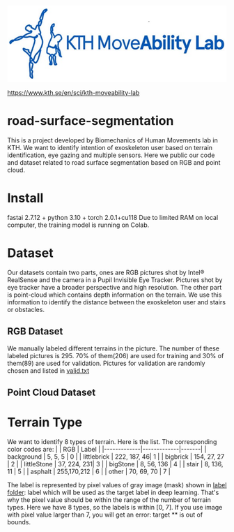 ![image](https://github.com/April-den/road-surface-segmentation/blob/main/logo.png)

https://www.kth.se/en/sci/kth-moveability-lab
# road-surface-segmentation
This is a project developed by Biomechanics of Human Movements lab in KTH. We want to identify intention of exoskeleton user based on terrain identification, eye gazing and multiple sensors. Here we public our code and dataset related to road surface segmentation based on RGB and point cloud.
# Install
fastai 2.7.12 + python 3.10 + torch 2.0.1+cu118
Due to limited RAM on local computer, the training model is running on Colab.
# Dataset
Our datasets contain two parts, ones are RGB pictures shot by Intel® RealSense and the camera in a Pupil Invisible Eye Tracker. Pictures shot by eye tracker have a broader perspective and high resolution. The other part is point-cloud which contains depth information on the terrain. We use this information to identify the distance between the exoskeleton user and stairs or obstacles.
## RGB Dataset
We manually labeled different terrains in the picture. The number of these labeled pictures is 295. 70% of them(206) are used for training and 30% of them(89) are used for validation. Pictures for validation are randomly chosen and listed in [valid.txt]([https://github.com/April-den/road-surface-segmentation/tree/main/label](https://github.com/April-den/road-surface-segmentation/blob/main/valid.txt))
## Point Cloud Dataset
# Terrain Type
We want to identify 8 types of terrain. Here is the list. The corresponding color codes are:
|             | RGB         | Label |
|-------------|-------------|-------|
| background  | 5, 5, 5     |   0   |
| littlebrick | 222, 187, 46|   1   |
| bigbrick    | 154, 27, 27 |   2   |
| littleStone | 37, 224, 231|   3   |
| bigStone    | 8, 56, 136  |   4   |
| stair       | 8, 136, 11  |   5   |
| asphalt     | 255,170,212 |   6   |
| other       | 70, 69, 70  |   7   |


The label is represented by pixel values of gray image (mask) shown in [label folder](https://github.com/April-den/road-surface-segmentation/tree/main/label): label which will be used as the target label in deep learning. That's why the pixel value should be within the range of the number of terrain types. Here we have 8 types, so the labels is within [0, 7]. If you use image with pixel value larger than 7, you will get an error: target ** is out of bounds.
